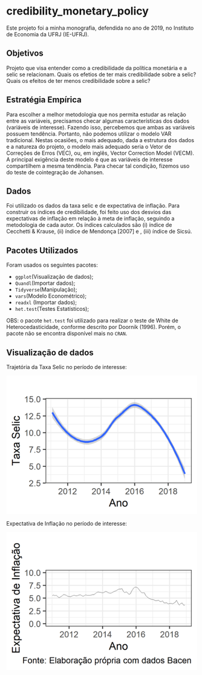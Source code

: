 # credibility_monetary_policy

Este projeto foi a minha monografia, defendida no ano de 2019, no Instituto de Economia da UFRJ (IE-UFRJ).

## Objetivos

Projeto que visa entender como a credibilidade da política monetária e a selic se relacionam. Quais os efetios de ter mais credibilidade sobre a selic? Quais os efeitos de ter menos credibilidade sobre a selic?

## Estratégia Empírica

Para escolher a melhor metodologia que nos permita estudar as relação entre as variáveis, precisamos checar algumas
características dos dados (variáveis de interesse). Fazendo isso, percebemos que ambas as variáveis possuem tendência. Portanto, não podemos utilizar o modelo VAR tradicional. Nestas ocasiões, o mais adequado, dada a estrutura dos dados e a natureza do projeto, o modelo mais adequado seria o Vetor de Correções de Erros (VEC), ou, em inglês, Vector Correction Model (VECM). A principal exigência deste modelo é que as variáveis de interesse compartilhem a mesma tendência. Para checar tal condição, fizemos uso do teste de cointegração de Johansen.

## Dados

Foi utilizado os dados da taxa selic e de expectativa de inflação. Para construir os índices de credibilidade, foi feito uso dos desvios das expectativas de inflação em relação à meta de inflação, seguindo a metodologia de cada autor. Os índices calculados são (i) índice de Cecchetti & Krause, (ii) índice de Mendonça [2007] e , (iii) índice de Sicsú.


## Pacotes Utilizados

Foram usados os seguintes pacotes:

* `ggplot`(Visualização de dados);
* `Quandl`(Importar dados);
* `Tidyverse`(Manipulação);
* `vars`(Modelo Econométrico);
* `readxl` (Importar dados);
* `het.test`(Testes Estatísticos);

OBS: o pacote `het.test` foi utilizado para realizar o teste de White de Heterocedasticidade, conforme descrito por Doornik (1996). Porém, o pacote não se encontra disponível mais no `CRAN`.

## Visualização de dados

Trajetória da Taxa Selic no período de interesse:

![grafico1](image/selic_suavizada.png)

Expectativa de Inflação no período de interesse:

![grafico2](image/grafico_expec_inflation.png)






